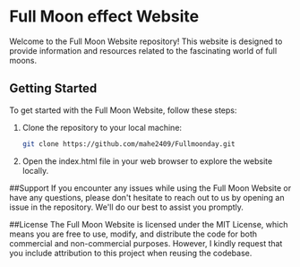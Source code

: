 # Full Moon effect Website

Welcome to the Full Moon Website repository! This website is designed to provide information and resources related to the fascinating world of full moons.



## Getting Started

To get started with the Full Moon Website, follow these steps:

1. Clone the repository to your local machine:

   ```bash
   git clone https://github.com/mahe2409/Fullmoonday.git

2. Open the index.html file in your web browser to explore the website locally.

##Support
If you encounter any issues while using the Full Moon Website or have any questions, please don't hesitate to reach out to us by opening an issue in the repository. We'll do our best to assist you promptly.

##License
The Full Moon Website is licensed under the MIT License, which means you are free to use, modify, and distribute the code for both commercial and non-commercial purposes. However, I kindly request that you include attribution to this project when reusing the codebase.

